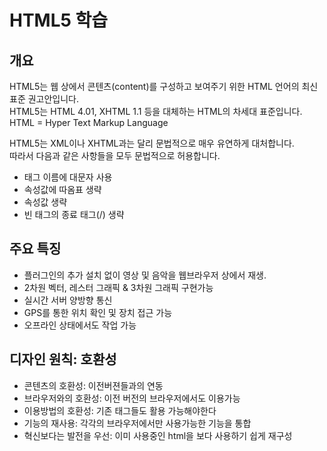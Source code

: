 # HTML5 학습
## 개요
HTML5는 웹 상에서 콘텐츠(content)를 구성하고 보여주기 위한 HTML 언어의 최신 표준 권고안입니다.  
HTML5는 HTML 4.01, XHTML 1.1 등을 대체하는 HTML의 차세대 표준입니다.  
HTML = Hyper Text Markup Language


HTML5는 XML이나 XHTML과는 달리 문법적으로 매우 유연하게 대처합니다.  
따라서 다음과 같은 사항들을 모두 문법적으로 허용합니다.  
- 태그 이름에 대문자 사용
- 속성값에 따옴표 생략
- 속성값 생략
- 빈 태그의 종료 태그(/) 생략

## 주요 특징
- 플러그인의 추가 설치 없이 영상 및 음악을 웹브라우저 상에서 재생.
- 2차원 벡터, 레스터 그래픽 & 3차원 그래픽 구현가능
- 실시간 서버 양방향 통신
- GPS를 통한 위치 확인 및 장치 접근 가능
- 오프라인 상태에서도 작업 가능

## 디자인 원칙: 호환성
- 콘텐츠의 호환성: 이전버젼들과의 연동
- 브라우저와의 호환성: 이전 버전의 브라우저에서도 이용가능
- 이용방법의 호환성: 기존 태그들도 활용 가능해야한다
- 기능의 재사용: 각각의 브라우저에서만 사용가능한 기능을 통합
- 혁신보다는 발전을 우선: 이미 사용중인 html을 보다 사용하기 쉽게 재구성
